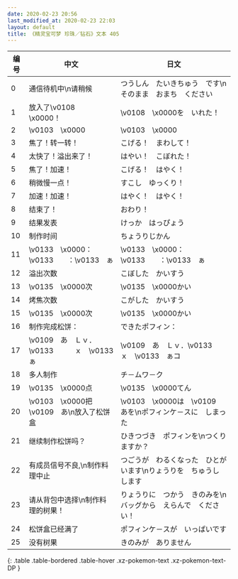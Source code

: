 ```yaml
---
date: 2020-02-23 20:56
last_modified_at: 2020-02-23 22:03
layout: default
title: 《精灵宝可梦 珍珠／钻石》文本 405
---
```

| 编号 | 中文 | 日文 |
| ---- | ---- | ---- |
| 0 | 通信待机中\n请稍候 | つうしん　たいきちゅう　です\nそのまま　おまち　ください |
| 1 | 放入了\v0108　\x0000！ | \v0108　\x0000を　いれた！ |
| 2 | \v0103　\x0000 | \v0103　\x0000 |
| 3 | 焦了！转一转！ | こげる！　まわして！ |
| 4 | 太快了！溢出来了！ | はやい！　こぼれた！ |
| 5 | 焦了！加速！ | こげる！　はやく！ |
| 6 | 稍微慢一点！ | すこし　ゆっくり！ |
| 7 | 加速！加速！ | はやく！　はやく！ |
| 8 | 结束了！ | おわり！ |
| 9 | 结果发表 | けっか　はっぴょう |
| 10 | 制作时间 | ちょうりじかん |
| 11 | \v0133　\x0000：\v0133　　：\v0133　ぁ | \v0133　\x0000：\v0133　　：\v0133　ぁ |
| 12 | 溢出次数 | こぼした　かいすう |
| 13 | \v0135　\x0000次 | \v0135　\x0000かい |
| 14 | 烤焦次数 | こがした　かいすう |
| 15 | \v0135　\x0000次 | \v0135　\x0000かい |
| 16 | 制作完成松饼： | できたポフィン： |
| 17 | \v0109　あ　Ｌｖ．\v0133　　　ｘ　\v0133　ぁ | \v0109　あ　Ｌｖ．\v0133　　　ｘ　\v0133　ぁコ |
| 18 | 多人制作 | チ－ムワ－ク |
| 19 | \v0135　\x0000点 | \v0135　\x0000てん |
| 20 | \v0103　\x0000把\v0109　あ\n放入了松饼盒 | \v0103　\x0000は　\v0109　あを\nポフィンケ－スに　しまった |
| 21 | 继续制作松饼吗？ | ひきつづき　ポフィンを\nつくりますか？ |
| 22 | 有成员信号不良,\n制作料理中止 | つごうが　わるくなった　ひとがいます\nりょうりを　ちゅうし　します |
| 23 | 请从背包中选择\n制作料理的树果！ | りょうりに　つかう　きのみを\nバッグから　えらんで　ください！ |
| 24 | 松饼盒已经满了 | ポフィンケ－スが　いっぱいです |
| 25 | 没有树果 | きのみが　ありません |
{: .table .table-bordered .table-hover .xz-pokemon-text .xz-pokemon-text-DP }